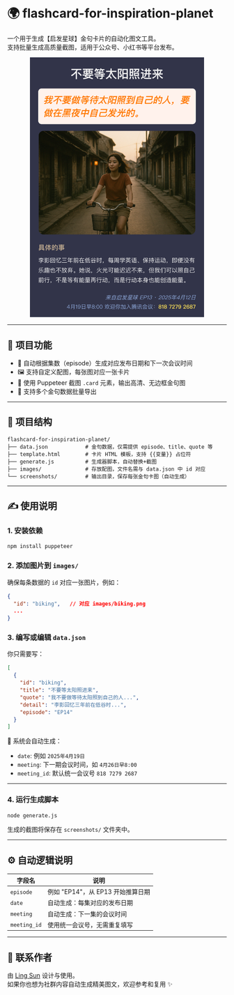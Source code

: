 # 🌍 flashcard-for-inspiration-planet

一个用于生成【启发星球】金句卡片的自动化图文工具。  
支持批量生成高质量截图，适用于公众号、小红书等平台发布。

<p align="center" alt="demo">
  <img src="screenshots/biking.png" alt="金句卡片示例" width="400"/>
</p>

---

## 🧩 项目功能

- 📅 自动根据集数（episode）生成对应发布日期和下一次会议时间
- 🖼 支持自定义配图，每张图对应一张卡片
- 📸 使用 Puppeteer 截图 `.card` 元素，输出高清、无边框金句图
- 🧠 支持多个金句数据批量导出

---

## 📁 项目结构

```
flashcard-for-inspiration-planet/
├── data.json            # 金句数据，仅需提供 episode、title、quote 等
├── template.html        # 卡片 HTML 模板，支持 {{变量}} 占位符
├── generate.js          # 生成器脚本，自动替换+截图
├── images/              # 存放配图，文件名需与 data.json 中 id 对应
└── screenshots/         # 输出目录，保存每张金句卡图（自动生成）
```

---

## ✍️ 使用说明

### 1. 安装依赖

```bash
npm install puppeteer
```

### 2. 添加图片到 `images/`

确保每条数据的 `id` 对应一张图片，例如：

```json
{
  "id": "biking",   // 对应 images/biking.png
  ...
}
```

### 3. 编写或编辑 `data.json`

你只需要写：

```json
[
  {
    "id": "biking",
    "title": "不要等太阳照进来",
    "quote": "我不要做等待太阳照到自己的人...",
    "detail": "李影回忆三年前在低谷时...",
    "episode": "EP14"
  }
]
```

🧠 系统会自动生成：
- `date`: 例如 `2025年4月19日`
- `meeting`: 下一期会议时间，如 `4月26日早8:00`
- `meeting_id`: 默认统一会议号 `818 7279 2687`

---

### 4. 运行生成脚本

```bash
node generate.js
```

生成的截图将保存在 `screenshots/` 文件夹中。

---

## ⚙️ 自动逻辑说明

| 字段名       | 说明                              |
|--------------|-----------------------------------|
| `episode`    | 例如 "EP14"，从 EP13 开始推算日期 |
| `date`       | 自动生成：每集对应的发布日期      |
| `meeting`    | 自动生成：下一集的会议时间        |
| `meeting_id` | 使用统一会议号，无需重复填写       |

---

## 🧡 联系作者

由 [Ling Sun](https://sunling.github.io) 设计与使用。  
如果你也想为社群内容自动生成精美图文，欢迎参考和复用 ✨
